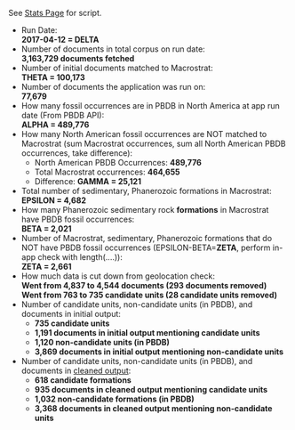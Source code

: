 See [Stats Page](https://github.com/ItoErika/PBDB_Fidelity_app/edit/master/Analysis/Stats.R) for script.

+ Run Date:\
**2017-04-12 = DELTA**
+ Number of documents in total corpus on run date:\
**3,163,729 documents fetched**
+ Number of initial documents matched to Macrostrat:\
**THETA = 100,173**
+ Number of documents the application was run on:\
**77,679**
+ How many fossil occurrences are in PBDB in North America at app run date (From PBDB API):\
**ALPHA = 489,776**
+ How many North American fossil occurrences are NOT matched to Macrostrat (sum Macrostrat occurrences, sum all North American PBDB occurrences, take difference):
    + North American PBDB Occurrences: **489,776**
    + Total Macrostrat occurrences: **464,655**
    + Difference: **GAMMA = 25,121**
+ Total number of sedimentary, Phanerozoic formations in Macrostrat:\
**EPSILON = 4,682**
+ How many  Phanerozoic sedimentary rock **formations** in Macrostrat have PBDB fossil occurrences:\
**BETA = 2,021**
+ Number of Macrostrat, sedimentary, Phanerozoic formations that do NOT have PBDB fossil occurrences (EPSILON-BETA=**ZETA**, perform in-app check with length(....)):\
**ZETA = 2,661**
+ How much data is cut down from geolocation check:\
**Went from 4,837 to 4,544 documents (293 documents removed)**\
**Went from 763 to 735 candidate units (28 candidate units removed)**
+ Number of candidate units, non-candidate units (in PBDB), and documents in initial output:
    + **735 candidate units**
    + **1,191 documents in initial output mentioning candidate units**
    + **1,120 non-candidate units (in PBDB)**
    + **3,869 documents in initial output mentioning non-candidate units**
+ Number of candidate units, non-candidate units (in PBDB), and documents in [cleaned output](https://github.com/ItoErika/PBDB_Fidelity_app/edit/master/Output_Cleaning.R):
    + **618 candidate formations**
    + **935 documents in cleaned output mentioning candidate units**
    + **1,032 non-candidate formations (in PBDB)**
    + **3,368 documents in cleaned output mentioning non-candidate units**
    
